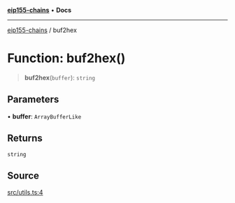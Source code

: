 [**eip155-chains**](../README.md) • **Docs**

***

[eip155-chains](../globals.md) / buf2hex

# Function: buf2hex()

> **buf2hex**(`buffer`): `string`

## Parameters

• **buffer**: `ArrayBufferLike`

## Returns

`string`

## Source

[src/utils.ts:4](https://github.com/ivanzzeth/eip155-chains/blob/400ef11db8a06981938f7415f945494cf060a7cb/src/utils.ts#L4)
